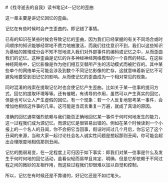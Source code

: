 #《找寻逝去的自我》读书笔记4--记忆的歪曲

这一章主要是讲记忆回忆的歪曲。

记忆在有些时候时会产生歪曲的。即记错了事情。

已有的知识在某些时候会导致记忆的歪曲，因为我们已经掌握的有关不同场合或时间顺序的知识能够经常地不费力地被激活，而我们往往意识不到，我们以这些知识为基础的推理成分会不知不觉地进入我们对外部事件的编码或记忆之中，从而歪曲我们的记忆。这种歪曲是记忆的许多神经神经网络模型的一个自然的特征。在这些神经网络中，记忆影像是作为他们相互交替所产生的活动模式而被贮存的。其中某些单个的网络单元可能会涉及到数个不同记忆影像的贮存，这就意味着新记忆不可避免地要受到旧记忆的影响。从而使记忆的歪曲成为一个相对常见的现象。

同时混淆的线索在提取记忆时也会使记忆产生歪曲。比如关于某一往事的提问方式，回忆的提取环境等等。还有催眠，有诱导的作用，虽然可以产生真实的回忆，但是也可以让人产生虚假的回忆。有一个现象：若一个人反复地思考某一事件，会增加他相信这件事的几率。这可能是当谎言重复一万遍，就成了真话的原因。

准确的回忆通常强烈依赖与我们能否正确地回忆某一事件于何时何地发生的能力，这一过程我们成为源记忆。而源记忆是很容易出错的。例如在某个时候读到一个小报上的一个名人的丑闻，你不会把它当回事，假设时间过几个月后，你忘记了这个丑闻的来源，当和大家一起讨论社会名人诚实性问题是想起那则丑闻，你可能会超出合理限度地相信那则丑闻。

记忆的脆弱易变，在一定程度上可归因于如下事实：即我们对某一往事是什么及发生于何时何地的回忆活动，虽看似轻而易举且肯定、明确，但是它却依赖于不同过程之间的微妙的互相作用，而这些过程我们却很难以加以自觉和控制。

所以，记忆在有时候还是不靠谱的，好记忆还是不如烂笔头。
